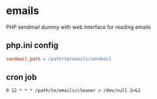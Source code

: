 # emails
PHP sendmail dummy with web interface for reading emails

## php.ini config

```ini
sendmail_path = /path/to/emails/sendmail
```

## cron job

```
0 12 * * * /path/to/emails/cleaner > /dev/null 2>&1
```
